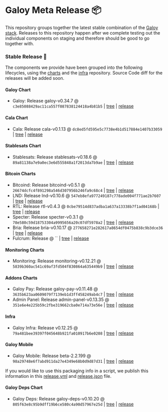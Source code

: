 # Galoy Meta Release 📦

This repository groups together the latest stable combination of the [Galoy stack](https://github.com/GaloyMoney/awesome-galoy#tech-components).
Releases to this repository happen after we complete testing out the individual components on staging and therefore should be good to go together with.

### Stable Release 🎉

The components we provide have been grouped into the following lifecycles, using the [charts](https://github.com/GaloyMoney/charts) and the [infra](https://github.com/GaloyMoney/galoy-infra) repository.
Source Code diff for the releases will be added soon.

#### Galoy Chart
- Galoy: Release galoy-v0.34.7 @ `c3e85088429ac11ca557f087838124418a4b81b5` | [tree](https://github.com/GaloyMoney/charts/tree/c3e85088429ac11ca557f087838124418a4b81b5/charts/galoy) | [release](https://github.com/GaloyMoney/charts/releases/tag/galoy-v0.34.7)

#### Cala Chart
- Cala: Release cala-v0.1.13 @ `dc8ed5fd595e5c7738e4b1d517884e1407b33059` | [tree](https://github.com/GaloyMoney/charts/tree/dc8ed5fd595e5c7738e4b1d517884e1407b33059/charts/cala) | [release](https://github.com/GaloyMoney/charts/releases/tag/cala-v0.1.13)

#### Stablesats Chart
- Stablesats: Release stablesats-v0.18.6 @ `89a81138a7e9a0ec3e6d555848a1f2013da7b9ae` | [tree](https://github.com/GaloyMoney/charts/tree/89a81138a7e9a0ec3e6d555848a1f2013da7b9ae/charts/stablesats) | [release](https://github.com/GaloyMoney/charts/releases/tag/stablesats-v0.18.6)

#### Bitcoin Charts
- Bitcoind: Release bitcoind-v0.5.1 @ `26674dcfc4f891298a546d307956b246fa9c68c4` | [tree](https://github.com/GaloyMoney/charts/tree/26674dcfc4f891298a546d307956b246fa9c68c4/charts/bitcoind) | [release](https://github.com/GaloyMoney/charts/releases/tag/bitcoind-v0.5.1)
- LND: Release lnd-v0.10.6 @ `547eb8efa977249187c778ade004f771ae2b7607` | [tree](https://github.com/GaloyMoney/charts/tree/547eb8efa977249187c778ade004f771ae2b7607/charts/lnd) | [release](https://github.com/GaloyMoney/charts/releases/tag/lnd-v0.10.6)
- RTL: Release rtl-v0.4.3 @ `0cbe79514d837adba1a637a13338b7f1ad04168b` | [tree](https://github.com/GaloyMoney/charts/tree/0cbe79514d837adba1a637a13338b7f1ad04168b/charts/rtl) | [release](https://github.com/GaloyMoney/charts/releases/tag/rtl-v0.4.3)
- Specter: Release specter-v0.3.1 @ `78e580c59d18753304a9995656a20c07df5978a2` | [tree](https://github.com/GaloyMoney/charts/tree/78e580c59d18753304a9995656a20c07df5978a2/charts/specter) | [release](https://github.com/GaloyMoney/charts/releases/tag/specter-v0.3.1)
- Bria: Release bria-v0.10.17 @ `277658271e282617a8654df0475b838c9b3dce36` | [tree](https://github.com/GaloyMoney/charts/tree/277658271e282617a8654df0475b838c9b3dce36/charts/bria) | [release](https://github.com/GaloyMoney/charts/releases/tag/bria-v0.10.17)
- Fulcrum: Release  @ `` | [tree](https://github.com/GaloyMoney/charts/tree//charts/fulcrum) | [release](https://github.com/GaloyMoney/charts/releases/tag/)

#### Monitoring Charts
- Monitoring: Release monitoring-v0.12.21 @ `5839b360ac541c69af3fd504f830864a635449b9` | [tree](https://github.com/GaloyMoney/charts/tree/5839b360ac541c69af3fd504f830864a635449b9/charts/monitoring) | [release](https://github.com/GaloyMoney/charts/releases/tag/monitoring-v0.12.21)

#### Addons Charts
- Galoy Pay: Release galoy-pay-v0.11.48 @ `3635b623aa0609079f7139eb1d3ff458249ab4c7` | [tree](https://github.com/GaloyMoney/charts/tree/3635b623aa0609079f7139eb1d3ff458249ab4c7/charts/galoy-pay) | [release](https://github.com/GaloyMoney/charts/releases/tag/galoy-pay-v0.11.48)
- Admin Panel: Release admin-panel-v0.13.35 @ `351e6e4e225b59c2fbe319662cba0e714a73e56e` | [tree](https://github.com/GaloyMoney/charts/tree/351e6e4e225b59c2fbe319662cba0e714a73e56e/charts/admin-panel) | [release](https://github.com/GaloyMoney/charts/releases/tag/admin-panel-v0.13.35)

#### Infra

- Galoy Infra: Release v0.12.25 @ `79a481bee39397f045648b921fa010917b6e0208` | [tree](https://github.com/GaloyMoney/galoy-infra/tree/79a481bee39397f045648b921fa010917b6e0208) | [release](https://github.com/GaloyMoney/galoy-infra/releases/tag/v0.12.25)

#### Galoy Mobile

- Galoy Mobile: Release beta-2.2.199 @ `98a29748e6f7abd911da27e4349e68b0d9d87d31` | [tree](https://github.com/GaloyMoney/galoy-mobile/tree/98a29748e6f7abd911da27e4349e68b0d9d87d31) | [release](https://github.com/GaloyMoney/galoy-mobile/releases/tag/beta-2.2.199)

If you would like to use this packaging info in a script, we publish this information in this [release.yml](./release.yml) and [release.json](./release.json) file.

#### Galoy Deps Chart
- Galoy Deps: Release galoy-deps-v0.10.20 @ `805f63e8c95b9dff19b6ce580c4a90d57967e25d` | [tree](https://github.com/GaloyMoney/charts/tree/805f63e8c95b9dff19b6ce580c4a90d57967e25d/charts/galoy-deps) | [release](https://github.com/GaloyMoney/charts/releases/tag/galoy-deps-v0.10.20)
